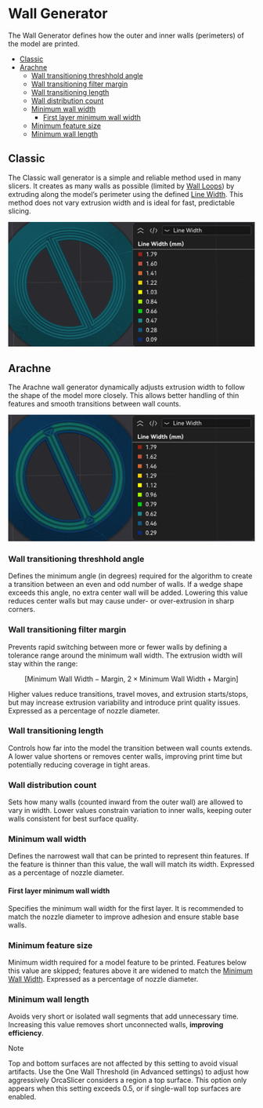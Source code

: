 # Wall Generator

The Wall Generator defines how the outer and inner walls (perimeters) of the model are printed.

- [Classic](#classic)
- [Arachne](#arachne)
  - [Wall transitioning threshhold angle](#wall-transitioning-threshhold-angle)
  - [Wall transitioning filter margin](#wall-transitioning-filter-margin)
  - [Wall transitioning length](#wall-transitioning-length)
  - [Wall distribution count](#wall-distribution-count)
  - [Minimum wall width](#minimum-wall-width)
    - [First layer minimum wall width](#first-layer-minimum-wall-width)
  - [Minimum feature size](#minimum-feature-size)
  - [Minimum wall length](#minimum-wall-length)

## Classic

The Classic wall generator is a simple and reliable method used in many slicers. It creates as many walls as possible (limited by [Wall Loops](strength_settings_walls#wall-loops)) by extruding along the model’s perimeter using the defined [Line Width](quality_settings_line_width).
This method does not vary extrusion width and is ideal for fast, predictable slicing.

![wallgenerator-classic](https://github.com/SoftFever/OrcaSlicer/blob/main/doc/images/WallGenerator/wallgenerator-classic.png?raw=true)

## Arachne

The Arachne wall generator dynamically adjusts extrusion width to follow the shape of the model more closely. This allows better handling of thin features and smooth transitions between wall counts.

![wallgenerator-arachne](https://github.com/SoftFever/OrcaSlicer/blob/main/doc/images/WallGenerator/wallgenerator-arachne.png?raw=true)

### Wall transitioning threshhold angle

Defines the minimum angle (in degrees) required for the algorithm to create a transition between an even and odd number of walls. If a wedge shape exceeds this angle, no extra center wall will be added. Lowering this value reduces center walls but may cause under- or over-extrusion in sharp corners.

### Wall transitioning filter margin

Prevents rapid switching between more or fewer walls by defining a tolerance range around the minimum wall width. The extrusion width will stay within the range:

```math
\left[ \text{Minimum Wall Width} - \text{Margin},\ 2 \times \text{Minimum Wall Width} + \text{Margin} \right]
```

Higher values reduce transitions, travel moves, and extrusion starts/stops, but may increase extrusion variability and introduce print quality issues. Expressed as a percentage of nozzle diameter.

### Wall transitioning length

Controls how far into the model the transition between wall counts extends. A lower value shortens or removes center walls, improving print time but potentially reducing coverage in tight areas.

### Wall distribution count

Sets how many walls (counted inward from the outer wall) are allowed to vary in width. Lower values constrain variation to inner walls, keeping outer walls consistent for best surface quality.

### Minimum wall width

Defines the narrowest wall that can be printed to represent thin features. If the feature is thinner than this value, the wall will match its width. Expressed as a percentage of nozzle diameter.

#### First layer minimum wall width

Specifies the minimum wall width for the first layer. It is recommended to match the nozzle diameter to improve adhesion and ensure stable base walls.

### Minimum feature size

Minimum width required for a model feature to be printed. Features below this value are skipped; features above it are widened to match the [Minimum Wall Width](#minimum-wall-width). Expressed as a percentage of nozzle diameter.

### Minimum wall length

Avoids very short or isolated wall segments that add unnecessary time.  
Increasing this value removes short unconnected walls, **improving efficiency**.

> [!NOTE]
> Top and bottom surfaces are not affected by this setting to avoid visual artifacts.
> Use the One Wall Threshold (in Advanced settings) to adjust how aggressively OrcaSlicer considers a region a top surface. This option only appears when this setting exceeds 0.5, or if single-wall top surfaces are enabled.

